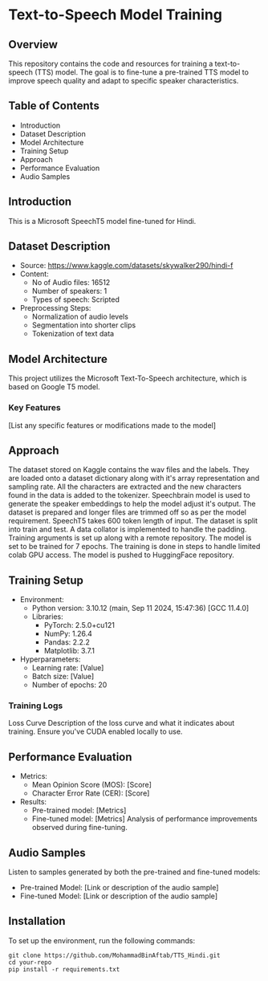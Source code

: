 # Text-to-Speech Model Training
## **Overview**
This repository contains the code and resources for training a text-to-speech (TTS) model. The goal is to fine-tune a pre-trained TTS model to improve speech quality and adapt to specific speaker characteristics.

## Table of Contents
- Introduction
- Dataset Description
- Model Architecture
- Training Setup
- Approach
- Performance Evaluation
- Audio Samples
  
## Introduction
This is a Microsoft SpeechT5 model fine-tuned for Hindi.

## Dataset Description
- Source: https://www.kaggle.com/datasets/skywalker290/hindi-f
- Content:
  - No of Audio files: 16512
  - Number of speakers: 1
  - Types of speech: Scripted
- Preprocessing Steps:
  - Normalization of audio levels
  - Segmentation into shorter clips
  - Tokenization of text data
## Model Architecture
This project utilizes the Microsoft Text-To-Speech architecture, which is based on Google T5 model.

### Key Features
[List any specific features or modifications made to the model]
## Approach
The dataset stored on Kaggle contains the wav files and the labels. They are loaded onto a dataset dictionary along with it's array representation and sampling rate. All the characters are extracted and the new characters found in the data is added to the tokenizer. Speechbrain model is used to generate the speaker embeddings to help the model adjust it's output. The dataset is prepared and longer files are trimmed off so as per the model requirement. SpeechT5 takes 600 token length of input. The dataset is split into train and test. A data collator is implemented to handle the padding. Training arguments is set up along with a remote repository. The model is set to be trained for 7 epochs. The training is done in steps to handle limited colab GPU access. The model is pushed to HuggingFace repository.

## Training Setup
- Environment:
  - Python version: 3.10.12 (main, Sep 11 2024, 15:47:36) [GCC 11.4.0]
  - Libraries:
    - PyTorch: 2.5.0+cu121
    - NumPy: 1.26.4
    - Pandas: 2.2.2
    - Matplotlib: 3.7.1
- Hyperparameters:
  - Learning rate: [Value]
  - Batch size: [Value]
  - Number of epochs: 20
### Training Logs
Loss Curve
Description of the loss curve and what it indicates about training.
Ensure you've CUDA enabled locally to use.

## Performance Evaluation
- Metrics:
  - Mean Opinion Score (MOS): [Score]
  - Character Error Rate (CER): [Score]
- Results:
  - Pre-trained model: [Metrics]
  - Fine-tuned model: [Metrics]
Analysis of performance improvements observed during fine-tuning.

## Audio Samples
Listen to samples generated by both the pre-trained and fine-tuned models:

- Pre-trained Model: [Link or description of the audio sample]
- Fine-tuned Model: [Link or description of the audio sample]
## Installation
To set up the environment, run the following commands:

```
git clone https://github.com/MohammadBinAftab/TTS_Hindi.git
cd your-repo
pip install -r requirements.txt
